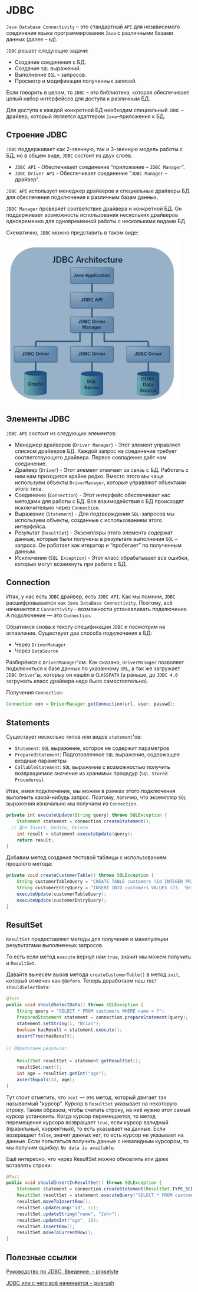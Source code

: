 # JDBC

`Java Database Connectivity` – это стандартный `API` для независимого соединения языка программирования `Java` с различными базами данных (далее – `БД`).

`JDBC` решает следующие задачи:
- Создание соединения с БД.
- Создание `SQL` выражений.
- Выполнение `SQL` – запросов.
- Просмотр и модификация полученных записей.

Если говорить в целом, то `JDBC` – это библиотека, которая обеспечивает целый набор интерфейсов для доступа к различным БД.

Для доступа к каждой конкретной БД необходим специальный `JDBC` – драйвер, который является адаптером `Java`–приложения к БД.

## Строение JDBC

`JDBC` поддерживает как 2-звенную, так и 3-звенную модель работы с БД, но в общем виде, `JDBC` состоит из двух слоёв.

- `JDBC API` - Обеспечивает соединение “приложение – `JDBC Manager`”.
- `JDBC Driver API` - Обеспечивает соединение “`JDBC Manager` – драйвер”.

`JDBC API` использует менеджер драйверов и специальные драйверы БД для обеспечения подключения к различным базам данных.

`JBDC Manager` проверяет соответствие драйвера и конкретной БД. Он поддерживает возможность использования нескольких драйверов одновременно для одновременной 
работы с несколькими видами БД.

Схематично, `JDBC` можно представить в таком виде:

![Screenshot](../../resources/JDBC.png)

## Элементы JDBC

`JDBC API` состоит из следующих элементов:

- Менеджер драйверов (`Driver Manager`) - Этот элемент управляет списком драйверов БД. Каждой запрос на соединение требует соответствующего драйвера. Первое 
совпадение даёт нам соединение.
- Драйвер (`Driver`) - Этот элемент отвечает за связь с БД. Работать с ним нам приходится крайне редко. Вместо этого мы чаще используем объекты 
`DriverManager`, которые управляют объектами этого типа.
- Соединение (`Connection`) - Этот интерфейс обеспечивает нас методами для работы с БД. Все взаимодействия с БД происходят исключительно через `Connection`.
- Выражение (`Statement`) - Для подтверждения `SQL`-запросов мы используем объекты, созданные с использованием этого интерфейса.
- Результат (`ResultSet`) - Экземпляры этого элемента содержат данные, которые были получены в результате выполнения `SQL` – запроса. Он работает как итератор 
и “пробегает” по полученным данным.
- Исключения (`SQL Exception`) - Этот класс обрабатывает все ошибки, которые могут возникнуть при работе с БД.

## Connection

Итак, у нас есть `JDBC` драйвер, есть `JDBC API`. Как мы помним, `JDBC` расшифровывается как `Java DataBase Connectivity`. Поэтому, всё начинается с 
`Connectivity` - возможности устанавливать подключение. А подключение — это `Connection`.

Обратимся снова к тексту спецификации `JDBC` и посмотрим на оглавление. Существует два способа подключения к БД:
- Через `DriverManager`
- Через `DataSource`

Разберёмся с `DriverManager`'ом. Как сказано, `DriverManager` позволяет подключиться к базе данных по указанному `URL`, а так же загружает `JDBC Driver`'ы, 
которыу он нашёл в `CLASSPATH` (а раньше, до `JDBC 4.0` загружать класс драйвера надо было самостоятельно).

Получения `Connection`:

```Java
Connection con = DriverManager.getConnection(url, user, passwd);
```

## Statements

Существует несколько типов или видов `statement`'ов:
- `Statement`: `SQL` выражение, которое не содержит параметров
- `PreparedStatement`: Подготовленное `SQL` выражение, содержащее входные параметры
- `CallableStatement`: `SQL` выражение с возможностью получить возвращаемое значение из хранимых процедур (`SQL Stored Procedures`).

Итак, имея подключение, мы можем в рамках этого подключения выполнить какой-нибудь запрос. Поэтому, логично, что экземпляр `SQL` выражения изначально мы 
получаем из `Connection`.

```java
private int executeUpdate(String query) throws SQLException {
	Statement statement = connection.createStatement();
  // Для Insert, Update, Delete
	int result = statement.executeUpdate(query);
	return result;
}
```

Добавим метод создания тестовой таблицы с использованием прошлого метода:

```java
private void createCustomerTable() throws SQLException {
	String customerTableQuery = "CREATE TABLE customers (id INTEGER PRIMARY KEY, name TEXT, age INTEGER)";
	String customerEntryQuery = "INSERT INTO customers VALUES (73, 'Brian', 33)";
	executeUpdate(customerTableQuery);
	executeUpdate(customerEntryQuery);
}
```

## ResultSet

`ResultSet` предоставляет методы для получения и манипуляции результатами выполненных запросов.

То есть если метод `execute` вернул нам `true`, значит мы можем получить и `ResultSet`. 

Давайте вынесем вызов метода `createCustomerTable()` в метод `init`, который отмечен как `@Before`. Теперь доработаем наш тест `shouldSelectData`:

```java
@Test
public void shouldSelectData() throws SQLException {
	String query = "SELECT * FROM customers WHERE name = ?";
	PreparedStatement statement = connection.prepareStatement(query);
	statement.setString(1, "Brian");
	boolean hasResult = statement.execute();
	assertTrue(hasResult);
	
// Обработаем результат

	ResultSet resultSet = statement.getResultSet();
	resultSet.next();
	int age = resultSet.getInt("age");
	assertEquals(33, age);
}
```

Тут стоит отметить, что `next` — это метод, который двигает так называемый "курсор". Курсор в `ResultSet` указывает на некоторую строку. Таким образом, чтобы 
считать строку, на неё нужно этот самый курсор установить. Когда курсор перемещается, то метод перемещения курсора возвращает `true`, если курсор валидный 
(правильный, корректный), то есть указывает на данные. Если возвращает `false`, значит данных нет, то есть курсор не указывает на данные. Если попытаться 
получить данные с невалидным курсором, то мы получим ошибку: `No data is available`.

Ещё интересно, что через ResultSet можно обновлять или даже вставлять строки:

```java
@Test
public void shouldInsertInResultSet() throws SQLException {
	Statement statement = connection.createStatement(ResultSet.TYPE_SCROLL_SENSITIVE, ResultSet.CONCUR_UPDATABLE);
	ResultSet resultSet = statement.executeQuery("SELECT * FROM customers");
	resultSet.moveToInsertRow();
	resultSet.updateLong("id", 3L);
	resultSet.updateString("name", "John");
	resultSet.updateInt("age", 18);
	resultSet.insertRow();
	resultSet.moveToCurrentRow();
}
```

## Полезные ссылки

[Руководство по JDBC. Введение. - proselyte](https://proselyte.net/tutorials/jdbc/introduction/)

[JDBC или с чего всё начинается - javarush](https://javarush.ru/groups/posts/2172-jdbc-ili-s-chego-vsje-nachinaetsja)
